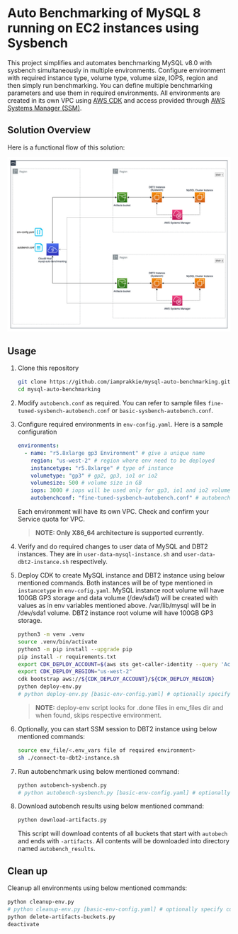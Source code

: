 
# Auto Benchmarking of MySQL 8 running on EC2 instances using Sysbench

This project simplifies and automates benchmarking MySQL v8.0 with sysbench simultaneously in multiple environments. Configure environment with required instance type, volume type, volume size, IOPS, region and then simply run benchmarking. You can define multiple benchmarking parameters and use them in required environments. All environments are created in its own VPC using [AWS CDK](https://docs.aws.amazon.com/cdk/v2/guide/getting_started.html) and access provided through [AWS Systems Manager (SSM)](https://aws.amazon.com/systems-manager/).

## Solution Overview

Here is a functional flow of this solution:

![mysql-auto-benchmarking](./mysql-auto-benchmarking.jpg)

## Usage

1. Clone this repository
    ```bash
    git clone https://github.com/iamprakkie/mysql-auto-benchmarking.git
    cd mysql-auto-benchmarking
    ```

1. Modify `autobench.conf` as required. You can refer to sample files `fine-tuned-sysbench-autobench.conf` or `basic-sysbench-autobench.conf`.

1. Configure required environments in `env-config.yaml`. Here is a sample configuration
    ```yaml
    environments:
      - name: "r5.8xlarge gp3 Environment" # give a unique name
        region: "us-west-2" # region where env need to be deployed
        instancetype: "r5.8xlarge" # type of instance
        volumetype: "gp3" # gp2, gp3, io1 or io2
        volumesize: 500 # volume size in GB
        iops: 3000 # iops will be used only for gp3, io1 and io2 volume types
        autobenchconf: "fine-tuned-sysbench-autobench.conf" # autobench conf file name        
    ```
    Each environment will have its own VPC. Check and confirm your Service quota for VPC.

    >**NOTE: Only X86_64 architecture is supported currently.**

1. Verify and do required changes to user data of MySQL and DBT2 instances. They are in `user-data-mysql-instance.sh` and `user-data-dbt2-instance.sh` respectively.


1. Deploy CDK to create MySQL instance and DBT2 instance using below mentioned commands. Both instances will be of type mentioned in `instancetype` in `env-cofig.yaml`. MySQL instance root volume will have 100GB GP3 storage and data volume (/dev/sda1) will be created with values as in env variables mentioned above. /var/lib/mysql will be in /dev/sda1 volume. DBT2 instance root volume will have 100GB GP3 storage. 
    ```bash
    python3 -m venv .venv
    source .venv/bin/activate
    python3 -m pip install --upgrade pip
    pip install -r requirements.txt
    export CDK_DEPLOY_ACCOUNT=$(aws sts get-caller-identity --query 'Account' --output text)
    export CDK_DEPLOY_REGION="us-west-2"
    cdk bootstrap aws://${CDK_DEPLOY_ACCOUNT}/${CDK_DEPLOY_REGION}
    python deploy-env.py
    # python deploy-env.py [basic-env-config.yaml] # optionally specify config file name. By default, it picks up env-config.yaml
    ```
    >**NOTE:** deploy-env script looks for .done files in env_files dir and when found, skips respective environment.

1. Optionally, you can start SSM session to DBT2 instance using below mentioned commands:
    ```bash
    source env_file/<.env_vars file of required environment>
    sh ./connect-to-dbt2-instance.sh
    ```

    <!-- In similar, you can connect to MYSQL instance using `./connect-to-mysql-instance.sh` script. -->

1. Run autobenchmark using below mentioned command:
    ```bash
    python autobench-sysbench.py
    # python autobench-sysbench.py [basic-env-config.yaml] # optionally specify config file name. By default, it picks up env-config.yaml
    ```

1. Download autobench results using below mentioned command:
    ```bash
    python download-artifacts.py
    ```
    This script will download contents of all buckets that start with `autobech` and ends with `-artifacts`. All contents will be downloaded into directory named `autobench_results`.

## Clean up

Cleanup all environments using below mentioned commands:
```bash
python cleanup-env.py
# python cleanup-env.py [basic-env-config.yaml] # optionally specify config file name. By default, it picks up env-config.yaml
python delete-artifacts-buckets.py
deactivate
```
